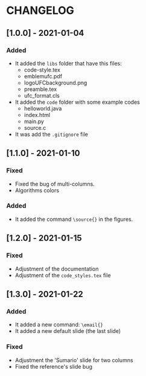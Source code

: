 # CHANGELOG

## [1.0.0] - 2021-01-04
### Added
- It added the `libs` folder that have this files:
  - code-style.tex
  - emblemufc.pdf
  - logoUFCbackground.png
  - preamble.tex
  - ufc_format.cls
- It added the `code` folder with some example codes
  - helloworld.java
  - index.html
  - main.py
  - source.c
- It was add the `.gitignore` file

## [1.1.0] - 2021-01-10
### Fixed
- Fixed the bug of multi-columns.
- Algorithms colors

### Added
- It added the command `\source{}` in the figures.

## [1.2.0] - 2021-01-15
### Fixed
- Adjustment of the documentation
- Adjustment of the `code_styles.tex` file

## [1.3.0] - 2021-01-22
### Added
- It added a new command: `\email{}`
- It added a new default slide (the last slide)

### Fixed
- Adjustment the 'Sumario' slide for two columns
- Fixed the reference's slide bug
